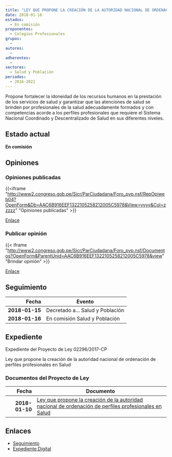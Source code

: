 ```yaml
---
title: "LEY QUE PROPONE LA CREACIÓN DE LA AUTORIDAD NACIONAL DE ORDENACIÓN DE PERFILES PROFESIONALES EN SALUD"
date: 2018-01-16
estados: 
  - En comisión
proponentes: 
  - Colegios Profesionales
grupos: 
  - 
autores: 
  - 
adherentes: 
  - 
sectores: 
  - Salud y Población
periodos: 
  - 2016-2021
---
```


Propone fortalecer la idoneidad de los recursos humanos en la prestación de los servicios de salud y garantizar que las atenciones de salud se brinden por profesionales de la salud adecuadamente formados y con competencias acorde a los perfiles profesionales que requiere el Sistema Nacional Coordinado y Descentralizado de Salud en sus diferentes niveles.


## Estado actual

**En comisión**

## Opiniones

### Opiniones publicadas

{{<iframe "http://www2.congreso.gob.pe/Sicr/ParCiudadana/Foro_pvp.nsf/RepOpiweb04?OpenForm&Db=AAC6B916EEF1322105258212005C5978&View=yyyy&Col=zzzzz" "Opiniones publicadas" >}}

[Enlace](http://www2.congreso.gob.pe/Sicr/ParCiudadana/Foro_pvp.nsf/RepOpiweb04?OpenForm&Db=AAC6B916EEF1322105258212005C5978&View=yyyy&Col=zzzzz)
### Publicar opinión

{{< iframe "http://www2.congreso.gob.pe/Sicr/ParCiudadana/Foro_pvp.nsf/Documentos?OpenForm&ParentUnid=AAC6B916EEF1322105258212005C5978&view" "Brindar opinión" >}}

[Enlace](http://www2.congreso.gob.pe/Sicr/ParCiudadana/Foro_pvp.nsf/Documentos?OpenForm&ParentUnid=AAC6B916EEF1322105258212005C5978&view)

## Seguimiento

| Fecha | Evento |
|------:|--------|
| **2018-01-15** | Decretado a... Salud y Población|
| **2018-01-16** | En comisión Salud y Población|


## Expediente

Expediente del Proyecto de Ley 02296/2017-CP

Ley que propone la creación de la autoridad nacional de ordenación de perfiles profesionales en Salud


### Documentos del Proyecto de Ley

| Fecha | Documento |
|------:|--------|
| **2018-01-10** | [Ley que propone la creación de la autoridad nacional de ordenación de perfiles profesionales en Salud](http://www.leyes.congreso.gob.pe/Documentos/2016_2021/Proyectos_de_Ley_y_de_Resoluciones_Legislativas/PL0229620180110.pdf) |

## Enlaces 

- [Seguimiento](http://www2.congreso.gob.pe/Sicr/TraDocEstProc/CLProLey2016.nsf/f7fff46988ca05b1052578e100829cc7/1b59ef1e9d8984f0052582110080f73a?OpenDocument)
- [Expediente Digital](http://www2.congreso.gob.pe/Sicr/TraDocEstProc/CLProLey2016.nsf/f7fff46988ca05b1052578e100829cc7/1b59ef1e9d8984f0052582110080f73a?OpenDocument&Click=05257FB7005EB655.eb71d0cf91d8294e05256cdf006b5706/$Body/0.1C6C)
